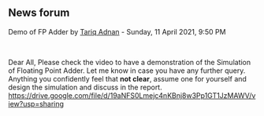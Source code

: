 <h2>News forum</h2><a href="https://moodle.cse.buet.ac.bd/user/view.php?id=1530&course=555"></a>
Demo of FP Adder
by <a href="https://moodle.cse.buet.ac.bd/user/view.php?id=1530&course=555">Tariq Adnan</a> - Sunday, 11 April 2021, 9:50 PM


 

Dear All, Please check the video to have a demonstration of the Simulation of Floating Point Adder. Let me know in case you have any further query. Anything you confidently feel that <b>not clear</b>, assume one for yourself and design the simulation and discuss in the report. <br />https://drive.google.com/file/d/19aNFS0Lmejc4nKBnj8w3Pp1GT1JzMAWV/view?usp=sharing<br />






